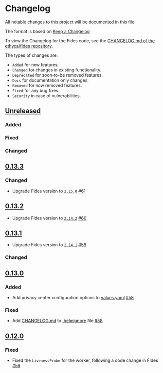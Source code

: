 # Changelog

All notable changes to this project will be documented in this file.

The format is based on [Keep a Changelog](https://keepachangelog.com/en/)

To view the Changelog for the Fides code, see the [CHANGELOG.md of the ethyca/fides repository](https://github.com/ethyca/fides/blob/main/CHANGELOG.md).

The types of changes are:

- `Added` for new features.
- `Changed` for changes in existing functionality.
- `Deprecated` for soon-to-be removed features.
- `Docs` for documentation only changes.
- `Removed` for now removed features.
- `Fixed` for any bug fixes.
- `Security` in case of vulnerabilities.

## [Unreleased](https://github.com/ethyca/fides-helm/compare/fides-minimal-0.13.2...main)

### Added


### Fixed


### Changed

## [0.13.3](https://github.com/ethyca/fides-helm/compare/fides-0.13.2...fides-0.13.3)

### Changed
- Upgrade Fides version to [`2.15.0`](https://github.com/ethyca/fides/releases/tag/2.15.0) [#61](https://github.com/ethyca/fides-helm/pull/61)

## [0.13.2](https://github.com/ethyca/fides-helm/compare/fides-minimal-0.13.1...fides-minimal-0.13.2)

- Upgrade Fides version to [`2.14.2`](https://github.com/ethyca/fides/releases/tag/2.14.2) [#60](https://github.com/ethyca/fides-helm/pull/60)

## [0.13.1](https://github.com/ethyca/fides-helm/compare/fides-minimal-0.13.0...fides-minimal-0.13.1)

- Upgrade Fides version to [`2.14.1`](https://github.com/ethyca/fides/releases/tag/2.14.1) [#59](https://github.com/ethyca/fides-helm/pull/59)

### Changed

## [0.13.0](https://github.com/ethyca/fides-helm/compare/fides-minimal-0.12.0...fides-minimal-0.13.0)

### Added

- Add privacy center configuration options to [values.yaml](./values.yaml) [#58](https://github.com/ethyca/fides-helm/pull/58)

### Fixed

- Add [CHANGELOG.md](./CHANGELOG.md) to [.helmignore](./.helmignore) file [#58](https://github.com/ethyca/fides-helm/pull/58)

## [0.12.0](https://github.com/ethyca/fides-helm/compare/fides-minimal-0.11.2...fides-minimal-0.12.0)

### Fixed

- Fixed the `LivenessProbe` for the worker, following a code change in Fides [#56](https://github.com/ethyca/fides-helm/pull/56)

